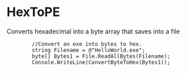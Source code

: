 # HexToPE
Converts hexadecimal into a byte array that saves into a file 
            
            //Convert an exe into bytes to hex.
            string Filename = @"HelloWorld.exe";
            byte[] Bytes1 = File.ReadAllBytes(Filename);
            Console.WriteLine(ConvertByteToHex(Bytes1));

